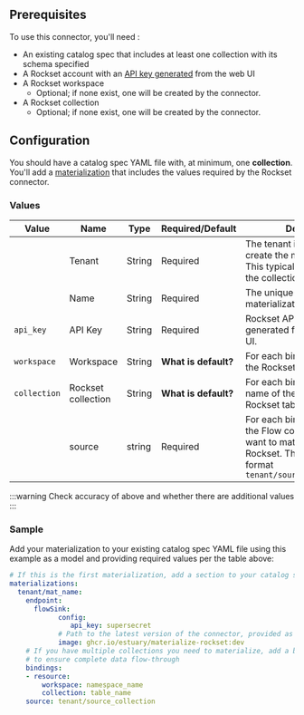 ## Prerequisites
To use this connector, you'll need :
* An existing catalog spec that includes at least one collection with its schema specified
* A Rockset account with an [API key generated](https://rockset.com/docs/rest-api/#createapikey) from the web UI
* A Rockset workspace
    * Optional; if none exist, one will be created by the connector.
* A Rockset collection
    * Optional; if none exist, one will be created by the connector.

## Configuration
You should have a catalog spec YAML file with, at minimum, one **collection**. You'll add a [materialization](../../../concepts/catalog-entities/materialization.md) that includes the values required by the Rockset connector.

### Values
| Value | Name | Type | Required/Default | Details |
|-------|------|------|---------| --------|
|  |Tenant |String| Required | The tenant in which to create the materialization. This typically matches the collection. |
| |Name | String | Required |The unique name of the materialization |
| `api_key` | API Key | String | Required | Rockset API key generated from the web UI. |
| `workspace` | Workspace | String | **What is default?** | For each binding, name of the Rockset workspace |
| `collection` | Rockset collection | String | **What is default?** | For each binding, the name of the destination Rockset table |
||source | string | Required | For each binding, name of the Flow collection you want to materialize to Rockset. This follows the format `tenant/source_collection` |

:::warning
Check accuracy of above and whether there are additional values
:::

### Sample
Add your materialization to your existing catalog spec YAML file using this example as a model and providing required values per the table above:

```yaml
# If this is the first materialization, add a section to your catalog spec
materializations:
  tenant/mat_name:
	endpoint:
  	  flowSink:
    	    config:
               api_key: supersecret
            # Path to the latest version of the connector, provided as a Docker image
    	    image: ghcr.io/estuary/materialize-rockset:dev
	# If you have multiple collections you need to materialize, add a binding for each one
    # to ensure complete data flow-through
    bindings:
  	- resource:
      	workspace: namespace_name
      	collection: table_name
    source: tenant/source_collection
```